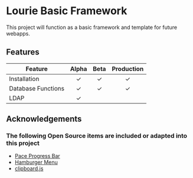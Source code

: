 # Lourie Basic Framework

This project will function as a basic framework and template for future webapps. 

## Features

| **Feature** | **Alpha** | **Beta** | **Production** |
| ------ | :------: | :------: | :------: |
| Installation | ✓ | ✓ | ✓ |
| Database Functions | ✓ | ✓ | ✓ |
| LDAP |  ✓ | | |

## Acknowledgements

### The following Open Source items are included or adapted into this project

-  [Pace Progress Bar](https://github.hubspot.com/pace/docs/welcome/)
-  [Hamburger Menu](https://codepen.io/erikterwan/pen/EVzeRP)
-  [clipboard.js](https://zenorocha.github.io/clipboard.js)